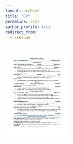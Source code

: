 ```yaml
---
layout: archive
title: "CV"
permalink: /cv/
author_profile: true
redirect_from:
  - /resume
---
```


<img src="/images/Benjamin Hoskings CV.pdf" alt="drawing" width="200"/>
